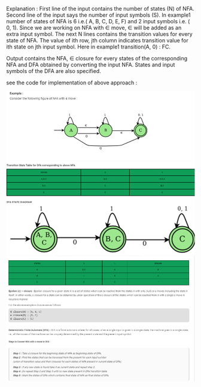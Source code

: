Explanation :
First line of the input contains the number of states (N) of NFA. Second line of the input says the number of input symbols (S). In example1 number of states of NFA is 6 i.e.( A, B, C, D, E, F) and 2 input symbols i.e. ( 0, 1). Since we are working on NFA with ∈ move, ∈ will be added as an extra input symbol. The next N lines contains the transition values for every state of NFA. The value of ith row, jth column indicates transition value for ith state on jth input symbol. Here in example1 transition(A, 0) : FC.

Output contains the NFA, ∈ closure for every states of the corresponding NFA and DFA obtained by converting the input NFA. States and input symbols of the DFA are also specified.

see the code for implementation of above approach :

![](images/example.PNG)
![](images/dfa_transiition%20table.PNG)
![](images/nfa_transition%20table.PNG)

